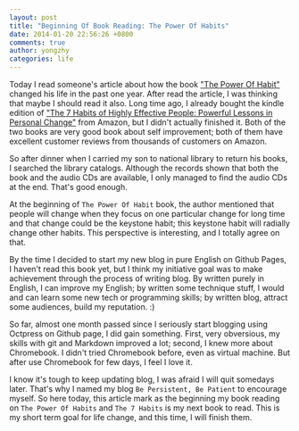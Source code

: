 ```yaml
---
layout: post
title: "Beginning Of Book Reading: The Power Of Habits"
date: 2014-01-20 22:56:26 +0800
comments: true
author: yongzhy
categories: life
---
```


Today I read someone's article about how the book ["The Power Of Habit"](http://www.amazon.com/gp/product/081298160X/ref=as_li_ss_tl?ie=UTF8&camp=1789&creative=390957&creativeASIN=081298160X&linkCode=as2&tag=zhuyong.me-20) changed his life in the past one year. After read the article, I was thinking that maybe I should read it also. Long time ago, I already bought the kindle edition of ["The 7 Habits of Highly Effective People: Powerful Lessons in Personal Change"](http://www.amazon.com/gp/product/1455892823/ref=as_li_ss_tl?ie=UTF8&camp=1789&creative=390957&creativeASIN=1455892823&linkCode=as2&tag=zhuyong.me-20) from Amazon, but I didn't actually finished it. Both of the two books are very good book about self improvement; both of them have excellent customer reviews from thousands of customers on Amazon. 

So after dinner when I carried my son to national library to return his books, I searched the library catalogs. Although the records shown that both the book and the audio CDs are available, I only managed to find the audio CDs at the end. That's good enough.

At the beginning of `The Power Of Habit` book, the author mentioned that people will change when they focus on one particular change for long time and that change could be the keystone habit; this keystone habit will radially change other habits. This perspective is interesting, and I totally agree on that. 

By the time I decided to start my new blog in pure English on Github Pages, I haven't read this book yet, but I think my initiative goal was to make achievement through the process of writing blog. By written purely in English, I can improve my English; by written some technique stuff, I would and can learn some new tech or programming skills; by written blog, attract some audiences, build my reputation. :)

So far, almost one month passed since I seriously start blogging using Octpress on Github page, I did gain something. First, very obversious, my skills with git and Markdown improved a lot; second, I knew more about Chromebook. I didn't tried Chromebook before, even as virtual machine. But after use Chromebook for few days, I feel I love it.

I know it's tough to keep updating blog, I was afraid I will quit somedays later. That's why I named my blog `Be Persistent, Be Patient` to encourage myself. So here today, this article mark as the beginning my book reading on `The Power Of Habits` and `The 7 Habits` is my next book to read. This is my short term goal for life change, and this time, I will finish them.